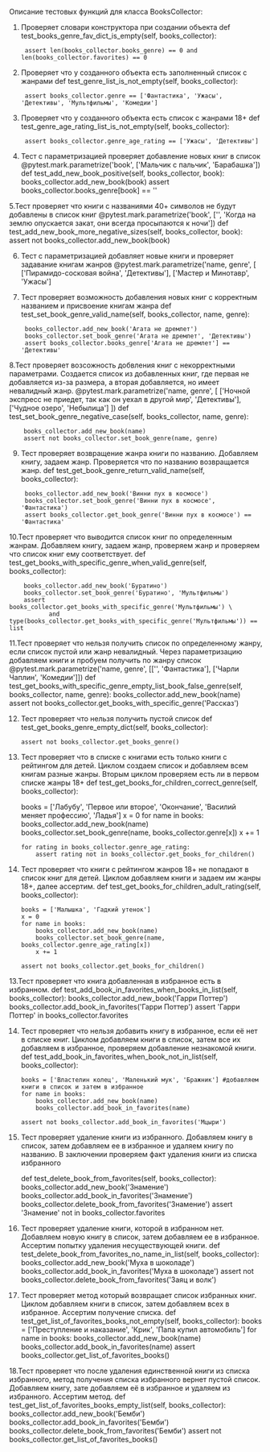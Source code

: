 
Описание тестовых функций для класса BooksCollector:


1. Проверяет словари конструктора при создании объекта
    def test_books_genre_fav_dict_is_empty(self, books_collector):

        assert len(books_collector.books_genre) == 0 and len(books_collector.favorites) == 0

2. Проверяет что у созданного объекта есть заполненный список с жанрами
    def test_genre_list_is_not_empty(self, books_collector):

        assert books_collector.genre == ['Фантастика', 'Ужасы', 'Детективы', 'Мультфильмы', 'Комедии']

3. Проверяет что у созданного объекта есть список с жанрами 18+
    def test_genre_age_rating_list_is_not_empty(self, books_collector):

        assert books_collector.genre_age_rating == ['Ужасы', 'Детективы']  

4. Тест с параметризацией проверяет добавление новых книг в список
    @pytest.mark.parametrize('book', ['Мальчик с пальчик', 'Барабашка'])
    def test_add_new_book_positive(self, books_collector, book):
        books_collector.add_new_book(book)
        assert books_collector.books_genre[book] == ''

5.Тест проверяет что книги с названиями 40+ символов не будут добавлены в список книг
    @pytest.mark.parametrize('book', ['', 'Когда на землю опускается закат, они всегда просыпаются к ночи'])
    def test_add_new_book_more_negative_sizes(self, books_collector, book):
        assert not books_collector.add_new_book(book)

6. Тест с параметризацией добавляет новые книги и проверяет задавание книгам жанров
    @pytest.mark.parametrize('name, genre', [
        ['Пирамидо-сосковая война', 'Детективы'],
        ['Мастер и Минотавр', 'Ужасы']

7. Тест проверяет возможность добавления новых книг с корректным названием и присвоение книгам жанра
    def test_set_book_genre_valid_name(self, books_collector, name, genre):

        books_collector.add_new_book('Агата не дремлет')
        books_collector.set_book_genre('Агата не дремлет', 'Детективы')
        assert books_collector.books_genre['Агата не дремлет'] == 'Детективы'

8.Тест проверяет возсожность добвления книг с некорректными параметрами. Создается список из добавленных книг, где первая не добавляется из-за размера, а вторая добавляется, но имеет невалидный жанр.
    @pytest.mark.parametrize('name, genre', [
        ['Ночной экспресс не приедет, так как он уехал в другой мир', 'Детективы'],
        ['Чудное озеро', 'Небылица']
    ])
    def test_set_book_genre_negative_case(self, books_collector, name, genre):

        books_collector.add_new_book(name)
        assert not books_collector.set_book_genre(name, genre)

9. Тест проверяет возвращение жанра книги по названию. Добавляем книгу, задаем жанр. Проверяется что по названию возвращается жанр.
    def test_get_book_genre_return_valid_name(self, books_collector):

        books_collector.add_new_book('Винни пух в космосе')
        books_collector.set_book_genre('Винни пух в космосе', 'Фантастика')
        assert books_collector.get_book_genre('Винни пух в космосе') == 'Фантастика'

10.Тест проверяет что выводится список книг по определенным жанрам. Добавляем книгу, задаем жанр, проверяем жанр и проверяем что список книг ему соответствует.
    def test_get_books_with_specific_genre_when_valid_genre(self, books_collector):

        books_collector.add_new_book('Буратино')
        books_collector.set_book_genre('Буратино', 'Мультфильмы')
        assert books_collector.get_books_with_specific_genre('Мультфильмы') \
               and type(books_collector.get_books_with_specific_genre('Мультфильмы')) == list


11.Тест проверяет что нельзя получить список по определенному жанру, если список пустой или жанр невалидный. Через параметризацию добавляем книги и пробуем получить по жанру список
    @pytest.mark.parametrize('name, genre', [['', 'Фантастика'], ['Чарли Чаплин', 'Комедии']]) 
    def test_get_books_with_specific_genre_empty_list_book_false_genre(self, books_collector, name, genre):
        books_collector.add_new_book(name)
        assert not books_collector.get_books_with_specific_genre('Рассказ')

12. Тест проверяет что нельзя получить пустой список
    def test_get_books_genre_empty_dict(self, books_collector):

        assert not books_collector.get_books_genre()

13. Тест проверяет что в списке с книгами есть только книги с рейтингом для детей. Циклом создаем список и добавляем всем книгам разные жанры. Вторым циклом проверяем есть ли в первом списке жанры 18+
    def test_get_books_for_children_correct_genre(self, books_collector):

       books = ['Лабубу', 'Первое или второе', 'Окончание', 'Василий меняет профессию', 'Ладья']
        x = 0
        for name in books:
            books_collector.add_new_book(name)
            books_collector.set_book_genre(name, books_collector.genre[x])
            x += 1

        for rating in books_collector.genre_age_rating:
            assert rating not in books_collector.get_books_for_children()

14. Тест проверяет что книги с рейтингом жанров 18+ не попадают в список книг для детей. Циклом добавляем книги и задаем им жанры 18+, далее ассертим.
    def test_get_books_for_children_adult_rating(self, books_collector):

        books = ['Малышка', 'Гадкий утенок']
        x = 0
        for name in books:
            books_collector.add_new_book(name)
            books_collector.set_book_genre(name, books_collector.genre_age_rating[x])
            x += 1

        assert not books_collector.get_books_for_children()

13.Тест проверяет что книга добавленная в избранное есть в избранном. 
def test_add_book_in_favorites_when_books_in_list(self, books_collector):
        books_collector.add_new_book('Гарри Поттер')
        books_collector.add_book_in_favorites('Гарри Поттер')
        assert 'Гарри Поттер' in books_collector.favorites

14. Тест проверяет что нельзя добавить книгу в избранное, если её нет в списке книг. Циклом добавляем книги в список, затем все их добавляем в избранное, проверяем добавление незнакомой книги.
    def test_add_book_in_favorites_when_book_not_in_list(self, books_collector):

        books = ['Властелин колец', 'Маленький мук', 'Бражник'] #добавляем книги в список и затем в избранное
        for name in books:
            books_collector.add_new_book(name)
            books_collector.add_book_in_favorites(name)

        assert not books_collector.add_book_in_favorites('Мцыри')

15. Тест проверяет удаление книги из избранного. Добавляем книгу в список, затем добавляем ее в избранное и удаляем книгу по названию. В заключении проверяем факт удаления книги из списка избранного
    
       def test_delete_book_from_favorites(self, books_collector):
        books_collector.add_new_book('Знамение')
        books_collector.add_book_in_favorites('Знамение')
        books_collector.delete_book_from_favorites('Знамение')
        assert 'Знамение' not in books_collector.favorites

16. Тест проверяет удаление книги, которой в избранном нет. Добавляем новую книгу в список, затем добавляем ее в избранное. Ассертим попытку удаления несуществующей книги.
       def test_delete_book_from_favorites_no_name_in_list(self, books_collector): 
        books_collector.add_new_book('Муха в шоколаде')
        books_collector.add_book_in_favorites('Муха в шоколаде')
        assert not books_collector.delete_book_from_favorites('Заяц и волк')


17. Тест проверяет метод который возвращает список избранных книг. Циклом добавляем книги в список, затем добавляем всех в избранное. Ассертим получение списка.
    def test_get_list_of_favorites_books_not_empty(self, books_collector):
       books = ['Преступление и наказание', 'Крик', 'Папа купил автомобиль']
        for name in books:
            books_collector.add_new_book(name)
            books_collector.add_book_in_favorites(name)
        assert books_collector.get_list_of_favorites_books()

18.Тест проверяет что после удаления единственной книги из списка избранного, метод получения списка избранного вернет пустой список. Добавляем книгу, зате добавляем её в избранное и удаляем из избранного. Ассертим метод.
        def test_get_list_of_favorites_books_empty_list(self, books_collector):
        books_collector.add_new_book('Бемби')
        books_collector.add_book_in_favorites('Бемби')
        books_collector.delete_book_from_favorites('Бемби')
        assert not books_collector.get_list_of_favorites_books()

